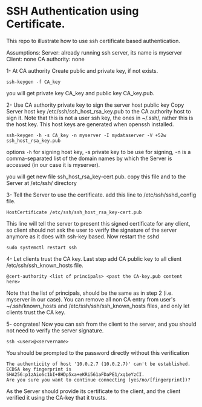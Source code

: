 # SSH Authentication using Certificate. 
This repo to illustrate how to use ssh certificate based authentication. 

Assumptions:
Server:  already running ssh server, its name is myserver
Client:  none
CA authority: none 

1- At CA authority 
Create public and private key, if not exists. 
```
ssh-keygen -f CA_key
```
you will get private key CA_key and public key CA_key.pub. 


2- Use CA authority private key to sign the server host public key 
Copy Server host key /etc/ssh/ssh_host_rsa_key.pub to the CA authority host to sign it. Note that this is not a user
ssh key, the ones in ~/.ssh/, rather this is the host key. This host keys are generated when openssh installed. 

```
ssh-keygen -h -s CA_key -n myserver -I mydataserver -V +52w ssh_host_rsa_key.pub
```
options `-h` for signing host key, -s private key to be use for signing, -n is a comma-separated list of the domain 
names by which the Server is accessed (in our case it is myserver). 

you will get new file ssh_host_rsa_key-cert.pub.  copy this file and to the Server at /etc/ssh/ directory

3- Tell the Server to use the certificate. 
add this line to /etc/ssh/sshd_config file. 
```
HostCertificate /etc/ssh/ssh_host_rsa_key-cert.pub
```

This line will tell the server to present this signed certificate for any client, so client should not ask the user
to verify the signature of the server anymore as it does with ssh-key based. 
Now restart the sshd 
```
sudo systemctl restart ssh 
```

4- Let clients trust the CA key. 
Last step add CA public key to all client /etc/ssh/ssh_known_hosts file.  
```
@cert-authority <list of principals> <past the CA-key.pub content here>
```
Note that the list of principals, should be the same as in step 2 (i.e. myserver in our case). 
You can remove all non CA entry from user's ~/.ssh/known_hosts and /etc/ssh/ssh/ssh_known_hosts files, and only let clients trust the CA key. 

5- congrates!
Now you can ssh from the client to the server, and you should not need to verify the server signature. 

```
ssh <user>@<servername>
```

You should be prompted to the password directly without this verification
```
The authenticity of host '10.0.2.7 (10.0.2.7)' can't be established.
ECDSA key fingerprint is SHA256:p1zAio6c1bI+8HDp5xa+eKRi561aFDaPE1/xq1eYzCI.
Are you sure you want to continue connecting (yes/no/[fingerprint])?
```
As the Server should provide its certificate to the client, and the client verified it using the CA-key that it trusts. 
